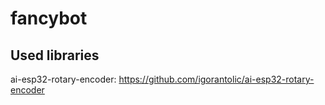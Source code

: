 # fancybot

## Used libraries
ai-esp32-rotary-encoder: https://github.com/igorantolic/ai-esp32-rotary-encoder